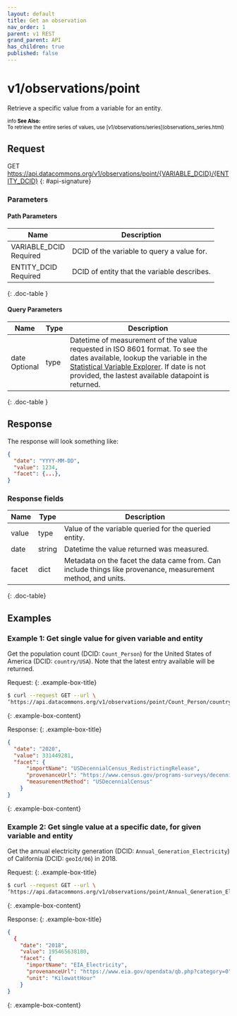 ```yaml
---
layout: default
title: Get an observation
nav_order: 1
parent: v1 REST
grand_parent: API
has_children: true
published: false
---
```


# v1/observations/point

Retrieve a specific value from a variable for an entity.

<div markdown="span" class="alert alert-warning" role="alert" style="color:black; font-size: 0.8em">
    <span class="material-icons md-16">info </span><b>See Also:</b><br />
    To retrieve the entire series of values, use [v1/observations/series](observations_series.html)
</div>

## Request


GET https://api.datacommons.org/v1/observations/point/{VARIABLE_DCID}/{ENTITY_DCID}
{: #api-signature}

<script src="/assets/js/syntax_highlighting.js"></script>

### Parameters

#### Path Parameters

| Name                                                | Description                   |
| --------------------------------------------------- | ----------------------------- |
| VARIABLE_DCID <br /> <required-tag>Required</required-tag> | DCID of the variable to query a value for. |
| ENTITY_DCID <br /> <required-tag>Required</required-tag> | DCID of entity that the variable describes. |
{: .doc-table }

#### Query Parameters

| Name                                               | Type | Description               |
| -------------------------------------------------- | ---- | ------------------------- |
| date <br /> <optional-tag>Optional</optional-tag> | type | Datetime of  measurement of the value requested in ISO 8601 format. To see the dates available, lookup the variable in the [Statistical Variable Explorer](https://datacommons.org/tools/statvar). If date is not provided, the lastest available datapoint is returned.  |
{: .doc-table }

## Response

The response will look something like:

```json
{
  "date": "YYYY-MM-DD",
  "value": 1234,
  "facet": {...},
}
```

### Response fields

| Name     | Type   | Description                |
| -------- | ------ | -------------------------- |
| value    | type   | Value of the variable queried for the queried entity. |
| date     | string | Datetime the value returned was measured. |
| facet    | dict   | Metadata on the facet the data came from. Can include things like provenance, measurement method, and units. |
{: .doc-table}

## Examples

### Example 1: Get single value for given variable and entity

Get the population count (DCID: `Count_Person`) for the United States of America (DCID: `country/USA`). Note that the latest entry available will be returned.

Request:
{: .example-box-title}
```bash
$ curl --request GET --url \ 
‘https://api.datacommons.org/v1/observations/point/Count_Person/country/USA’
```
{: .example-box-content}

Response:
{: .example-box-title}
```json
{
  "date": "2020",
  "value": 331449281,
  "facet": {
      "importName": "USDecennialCensus_RedistrictingRelease",
      "provenanceUrl": "https://www.census.gov/programs-surveys/decennial-census/about/rdo/summary-files.html",
      "measurementMethod": "USDecennialCensus"
    }
}
```
{: .example-box-content}


### Example 2: Get single value at a **specific date**, for given variable and entity

Get the annual electricity generation (DCID: `Annual_Generation_Electricity`) of California (DCID: `geoId/06`) in 2018.

Request:
{: .example-box-title}
```bash
$ curl --request GET --url \ 
‘https://api.datacommons.org/v1/observations/point/Annual_Generation_Electricity/geoId/06&date=2018’
```
{: .example-box-content}

Response:
{: .example-box-title}
```json
{
  {
    "date": "2018",
    "value": 195465638180,
    "facet": {
      "importName": "EIA_Electricity",
      "provenanceUrl": "https://www.eia.gov/opendata/qb.php?category=0",
      "unit": "KilowattHour"
    }
}
```
{: .example-box-content}
